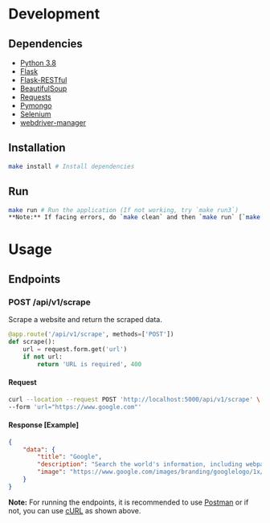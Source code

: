 # Development

## Dependencies

- [Python 3.8](https://www.python.org/downloads/release/python-380/)
- [Flask](https://flask.palletsprojects.com/en/1.1.x/)
- [Flask-RESTful](https://flask-restful.readthedocs.io/en/latest/)
- [BeautifulSoup](https://www.crummy.com/software/BeautifulSoup/bs4/doc/)
- [Requests](https://requests.readthedocs.io/en/master/)
- [Pymongo](https://pymongo.readthedocs.io/en/stable/)
- [Selenium](https://selenium-python.readthedocs.io/)
- [webdriver-manager](https://pypi.org/project/webdriver-manager/)

## Installation

```bash
make install # Install dependencies
```

## Run

```bash
make run # Run the application (If not working, try `make run3`)
**Note:** If facing errors, do `make clean` and then `make run` [`make clean` removes the `__pycache__` files]
```

# Usage

## Endpoints

### POST /api/v1/scrape

Scrape a website and return the scraped data.
```Python
@app.route('/api/v1/scrape', methods=['POST'])
def scrape():
    url = request.form.get('url')
    if not url:
        return 'URL is required', 400
```

#### Request

```bash
curl --location --request POST 'http://localhost:5000/api/v1/scrape' \
--form 'url="https://www.google.com"'
```

#### Response [Example]

```json
{
    "data": {
        "title": "Google",
        "description": "Search the world's information, including webpages, images, videos and more. Google has many special features to help you find exactly what you're looking for.",
        "image": "https://www.google.com/images/branding/googlelogo/1x/googlelogo_white_background_color_272x92dp.png"
    }
}
```

**Note:** For running the endpoints, it is recommended to use [Postman](https://www.postman.com/downloads/) or if not, you can use [cURL](https://curl.haxx.se/download.html) as shown above.